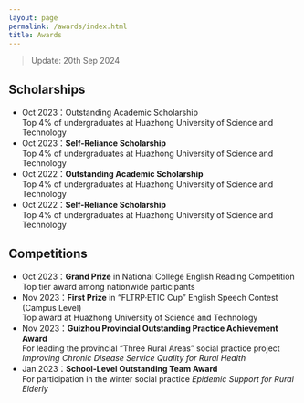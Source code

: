 ```yaml
---
layout: page
permalink: /awards/index.html
title: Awards
---
```


> Update: 20th Sep 2024

## Scholarships

- Oct 2023：Outstanding Academic Scholarship<br>Top 4% of undergraduates at Huazhong University of Science and Technology
- Oct 2023：**Self-Reliance Scholarship**<br>Top 4% of undergraduates at Huazhong University of Science and Technology
- Oct 2022：**Outstanding Academic Scholarship**<br>Top 4% of undergraduates at Huazhong University of Science and Technology
- Oct 2022：**Self-Reliance Scholarship**<br>Top 4% of undergraduates at Huazhong University of Science and Technology

## Competitions

- Oct 2023：**Grand Prize** in National College English Reading Competition<br>Top tier award among nationwide participants
- Nov 2023：**First Prize** in “FLTRP·ETIC Cup” English Speech Contest (Campus Level)<br>Top award at Huazhong University of Science and Technology
- Nov 2023：**Guizhou Provincial Outstanding Practice Achievement Award**<br>For leading the provincial “Three Rural Areas” social practice project *Improving Chronic Disease Service Quality for Rural Health*
- Jan 2023：**School-Level Outstanding Team Award**<br>For participation in the winter social practice *Epidemic Support for Rural Elderly*

<br>

<br>
